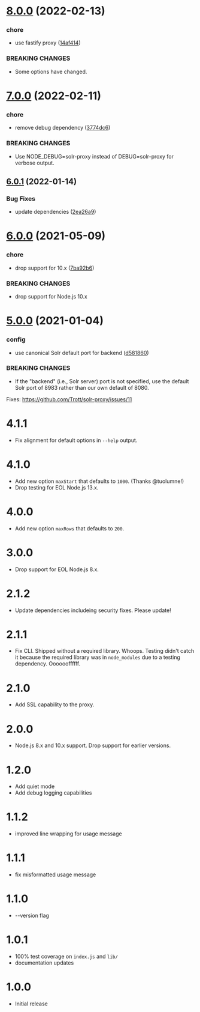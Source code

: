 # [8.0.0](https://github.com/Trott/solr-proxy/compare/v7.0.0...v8.0.0) (2022-02-13)


### chore

* use fastify proxy ([14af414](https://github.com/Trott/solr-proxy/commit/14af414dd94218e5634ecf8678b4569153adfeeb))


### BREAKING CHANGES

* Some options have changed.

# [7.0.0](https://github.com/Trott/solr-proxy/compare/v6.0.1...v7.0.0) (2022-02-11)


### chore

* remove debug dependency ([3774dc6](https://github.com/Trott/solr-proxy/commit/3774dc6af0402aea4a9548060cd76935a61ca50e))


### BREAKING CHANGES

* Use NODE_DEBUG=solr-proxy instead of DEBUG=solr-proxy
for verbose output.

## [6.0.1](https://github.com/Trott/solr-proxy/compare/v6.0.0...v6.0.1) (2022-01-14)


### Bug Fixes

* update dependencies ([2ea26a9](https://github.com/Trott/solr-proxy/commit/2ea26a9fd349039da39cfaec2ba546c5791aedc7))

# [6.0.0](https://github.com/Trott/solr-proxy/compare/v5.0.0...v6.0.0) (2021-05-09)


### chore

* drop support for 10.x ([7ba92b6](https://github.com/Trott/solr-proxy/commit/7ba92b67b526a2371a1f5ed703700eb8a594cf62))


### BREAKING CHANGES

* drop support for Node.js 10.x

# [5.0.0](https://github.com/Trott/solr-proxy/compare/v4.1.1...v5.0.0) (2021-01-04)


### config

* use canonical Solr default port for backend ([d581860](https://github.com/Trott/solr-proxy/commit/d5818609380394bd6eb944e340c052f15ab0ff43))


### BREAKING CHANGES

* If the "backend" (i.e., Solr server) port is not
specified, use the default Solr port of 8983 rather than our own default
of 8080.

Fixes: https://github.com/Trott/solr-proxy/issues/11

4.1.1
=====

* Fix alignment for default options in `--help` output.

4.1.0
=====

* Add new option `maxStart` that defaults to `1000`. (Thanks @tuolumne!)
* Drop testing for EOL Node.js 13.x.

4.0.0
=====

* Add new option `maxRows` that defaults to `200`.

3.0.0
=====

* Drop support for EOL Node.js 8.x.

2.1.2
=====

* Update dependencies includeing security fixes. Please update!

2.1.1
=====

* Fix CLI. Shipped without a required library. Whoops. Testing didn't catch it
  because the required library was in `node_modules` due to a testing
  dependency.  Ooooooffffff.

2.1.0
=====

* Add SSL capability to the proxy.

2.0.0
=====

* Node.js 8.x and 10.x support. Drop support for earlier versions.

1.2.0
=====

* Add quiet mode
* Add debug logging capabilities

1.1.2
=====

* improved line wrapping for usage message

1.1.1
=====

* fix misformatted usage message

1.1.0
=====

* --version flag

1.0.1
=====

* 100% test coverage on `index.js` and `lib/`
* documentation updates

1.0.0
=====

* Initial release
